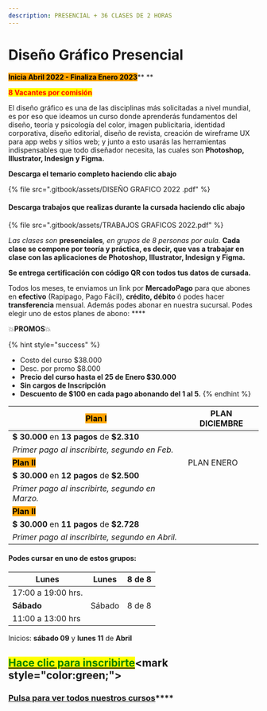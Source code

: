 ```yaml
---
description: PRESENCIAL + 36 CLASES DE 2 HORAS
---
```


# Diseño Gráfico Presencial

<mark style="background-color:orange;">**Inicia Abril 2022 - Finaliza Enero 2023**</mark>** **&#x20;

<mark style="color:red;">**8 Vacantes por comisión**</mark>

El diseño gráfico es una de las disciplinas más solicitadas a nivel mundial, es por eso que ideamos un curso donde aprenderás fundamentos del diseño, teoría y psicología del color, imagen publicitaria, identidad corporativa, diseño editorial, diseño de revista, creación de wireframe UX para app webs y sitios web; y junto a esto usarás las herramientas indispensables que todo diseñador necesita, las cuales son **Photoshop, Illustrator,  Indesign y Figma.**

**Descarga el temario completo haciendo clic abajo**&#x20;

{% file src=".gitbook/assets/DISEÑO GRAFICO 2022 .pdf" %}

#### **Descarga trabajos que realizas durante la cursada haciendo clic abajo**

{% file src=".gitbook/assets/TRABAJOS GRAFICOS 2022.pdf" %}

_Las clases son_ **presenciales**_, en grupos de 8 personas por aula._ **Cada clase se compone por teoría y práctica, es decir, que vas a trabajar en clase con las aplicaciones de Photoshop, Illustrator, Indesign y Figma.**&#x20;

**Se entrega certificación con código QR con todos tus datos de cursada.**&#x20;

Todos los meses, te enviamos un link por **MercadoPago** para que abones en **efectivo** (Rapipago, Pago Fácil), **crédito, débito** ó podes hacer **transferencia** mensual. Además podes abonar en nuestra sucursal.  Podes elegir uno de estos planes de abono: ****&#x20;

💥**PROMOS**💥&#x20;

{% hint style="success" %}
* Costo del curso $38.000
* Desc. por promo $8.000
* **Precio del curso hasta el 25 de Enero  $30.000**
* **Sin cargos de Inscripción**
* **Descuento de $100 en cada pago abonando del 1 al 5.**&#x20;
{% endhint %}

| <mark style="background-color:orange;">**Plan I**</mark>  | PLAN DICIEMBRE |
| --------------------------------------------------------- | -------------- |
| **$ 30.000** en **13 pagos** de **$2.310**                |                |
| _Primer pago al inscribirte, segundo en Feb._             |                |
| <mark style="background-color:orange;">**Plan II**</mark> | PLAN ENERO     |
| **$ 30.000** en **12 pagos** de **$2.500**                |                |
| _Primer pago al inscribirte, segundo en Marzo._           |                |
| <mark style="background-color:orange;">**Plan II**</mark> |                |
| **$ 30.000** en **11 pagos** de **$2.728**                |                |
| _Primer pago al inscribirte, segundo en Abril._           |                |

#### Podes cursar en uno de estos grupos:

| **Lunes**          | Lunes   | 8 de 8 |
| ------------------ | ------- | ------ |
| 17:00 a 19:00 hrs. |         |        |
| **Sábado**         | Sábado  | 8 de 8 |
| 11:00 a 13:00 hrs  |         |        |

Inicios: **sábado 09** y **lunes 11** de **Abril**

## <mark style="color:green;"></mark>[<mark style="color:green;">Hace clic para inscribirte</mark>](https://wa.me/+5491164622877?text=Hola,%20le%C3%AD%20toda%20la%20info%20del%20curso%20de%20Dise%C3%B1o%20Gr%C3%A1fico%20Presencial%20y%20quiero%20inscribirme.)<mark style="color:green;"></mark>

### [**Pulsa para ver todos nuestros cursos**](./)****
